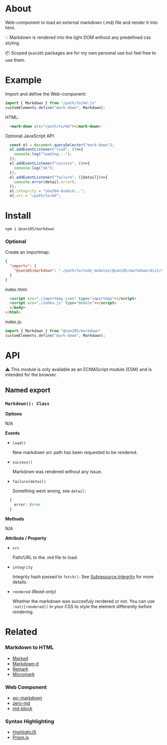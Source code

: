 About
=====

Web-component to load an external markdown (.md) file and render it into html.

💡 Markdown is rendered into the light DOM without any predefined css styling.

📦 Scoped `@xan105` packages are for my own personal use but feel free to use them.

Example
=======

Import and define the Web-component:

```js
import { Markdown } from "/path/to/md.js"
customElements.define("mark-down", Markdown);
```

HTML:

```html
  <mark-down src="/path/to/md"></mark-down>
```

Optional JavaScript API:

```js
  const el = document.querySelector("mark-down");
  el.addEventListener("load", ()=>{
    console.log("loading...");
  });
  el.addEventListener("success", ()=>{
    console.log("ok");
  });
  el.addEventListener("failure", ({detail})=>{
    console.error(detail.error);
  });
  el.integrity = "sha384-0xabcd...";
  el.src = "/path/to/md";
```

Install
=======

```
npm i @xan105/markdown
```

### Optional 

Create an importmap:

```json
{
  "imports": {
    "@xan105/markdown": "./path/to/node_modules/@xan105/markdown/dist/md.min.js"
  }
}
```

index.html:

```html
  <script src="./importmap.json" type="importmap"></script>
  <script src="./index.js" type="module"></script>
  </body>
</html>
```

index.js:

```js
import { Markdown } from "@xan105/markdown"
customElements.define("mark-down", Markdown);
```

API
===

⚠️ This module is only available as an ECMAScript module (ESM) and is intended for the browser.

## Named export

### `Markdown(): Class`

**Options**

N/A

**Events**

- `load()`

  New markdown src path has been requested to be rendered.

- `success()`

  Markdown was rendered without any issue.

- `failure(detail)`

  Something went wrong, see `detail`:
  
```ts
  {
    error: Error
  }
```

**Methods**

N/A

**Attribute / Property**

- `src` 
  
  Path/URL to the .md file to load.
  
- `integrity` 

  Integrity hash passed to `fetch()`. See [Subresource Integrity](https://developer.mozilla.org/en-US/docs/Web/Security/Subresource_Integrity) for more details.
  
- `rendered` _(Read-only)_  

  Whether the markdown was succesfuly rendered or not. You can use `:not([rendered])` in your CSS to style the element differently before rendering.
  
Related
=======

### Markdown to HTML

- [Marked](https://github.com/markedjs/marked)
- [Markdown-it](https://github.com/markdown-it/markdown-it)
- [Remark](https://github.com/remarkjs/remark)
- [Micromark](https://github.com/micromark/micromark)

### Web Component

- [wc-markdown](https://github.com/vanillawc/wc-markdown)
- [zero-md](https://github.com/zerodevx/zero-md)
- [md-block](https://github.com/LeaVerou/md-block)

### Syntax Highlighting

- [HighlightJS](https://github.com/highlightjs/highlight.js/)
- [Prism.js](https://github.com/PrismJS/prism)